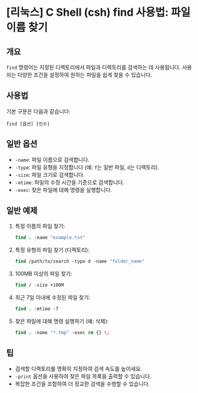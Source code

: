 # [리눅스] C Shell (csh) find 사용법: 파일 이름 찾기

## 개요
`find` 명령어는 지정된 디렉토리에서 파일과 디렉토리를 검색하는 데 사용됩니다. 사용자는 다양한 조건을 설정하여 원하는 파일을 쉽게 찾을 수 있습니다.

## 사용법
기본 구문은 다음과 같습니다:
```
find [옵션] [인수]
```

## 일반 옵션
- `-name`: 파일 이름으로 검색합니다.
- `-type`: 파일 유형을 지정합니다 (예: `f`는 일반 파일, `d`는 디렉토리).
- `-size`: 파일 크기로 검색합니다.
- `-mtime`: 파일의 수정 시간을 기준으로 검색합니다.
- `-exec`: 찾은 파일에 대해 명령을 실행합니다.

## 일반 예제
1. 특정 이름의 파일 찾기:
   ```csh
   find . -name "example.txt"
   ```

2. 특정 유형의 파일 찾기 (디렉토리):
   ```csh
   find /path/to/search -type d -name "folder_name"
   ```

3. 100MB 이상의 파일 찾기:
   ```csh
   find / -size +100M
   ```

4. 최근 7일 이내에 수정된 파일 찾기:
   ```csh
   find . -mtime -7
   ```

5. 찾은 파일에 대해 명령 실행하기 (예: 삭제):
   ```csh
   find . -name "*.tmp" -exec rm {} \;
   ```

## 팁
- 검색할 디렉토리를 명확히 지정하여 검색 속도를 높이세요.
- `-print` 옵션을 사용하여 찾은 파일 목록을 출력할 수 있습니다.
- 복잡한 조건을 조합하여 더 정교한 검색을 수행할 수 있습니다.